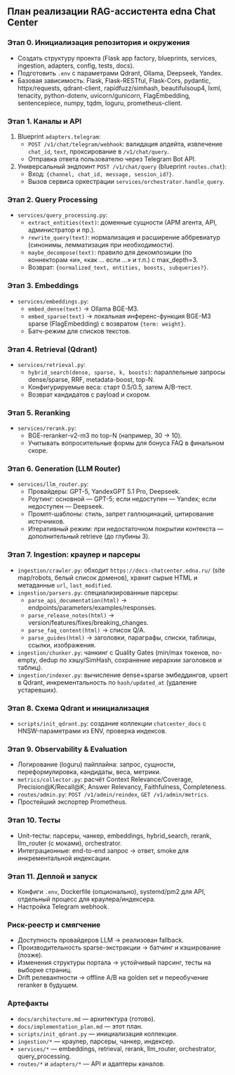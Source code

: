 ## План реализации RAG-ассистента edna Chat Center

### Этап 0. Инициализация репозитория и окружения
- Создать структуру проекта (Flask app factory, blueprints, services, ingestion, adapters, config, tests, docs).
- Подготовить `.env` с параметрами Qdrant, Ollama, Deepseek, Yandex.
- Базовая зависимость: Flask, Flask-RESTful, Flask-Cors, pydantic, httpx/requests, qdrant-client, rapidfuzz/simhash, beautifulsoup4, lxml, tenacity, python-dotenv, uvicorn/gunicorn, FlagEmbedding, sentencepiece, numpy, tqdm, loguru, prometheus-client.

### Этап 1. Каналы и API
1) Blueprint `adapters.telegram`:
   - `POST /v1/chat/telegram/webhook`: валидация апдейта, извлечение `chat_id`, `text`, проксирование в `/v1/chat/query`.
   - Отправка ответа пользователю через Telegram Bot API.
2) Универсальный эндпоинт `POST /v1/chat/query` (blueprint `routes.chat`):
   - Вход: `{channel, chat_id, message, session_id?}`.
   - Вызов сервиса оркестрации `services/orchestrator.handle_query`.

### Этап 2. Query Processing
- `services/query_processing.py`:
  - `extract_entities(text)`: доменные сущности (АРМ агента, API, администратор и пр.).
  - `rewrite_query(text)`: нормализация и расширение аббревиатур (синонимы, лемматизация при необходимости).
  - `maybe_decompose(text)`: правило для декомпозиции (по коннекторам «и», «как … если …» и т.п.) с max_depth=3.
  - Возврат: `{normalized_text, entities, boosts, subqueries?}`.

### Этап 3. Embeddings
- `services/embeddings.py`:
  - `embed_dense(text)` → Ollama BGE-M3.
  - `embed_sparse(text)` → локальная инференс-функция BGE-M3 sparse (FlagEmbedding) с возвратом `{term: weight}`.
  - Батч-режим для списков текстов.

### Этап 4. Retrieval (Qdrant)
- `services/retrieval.py`:
  - `hybrid_search(dense, sparse, k, boosts)`: параллельные запросы dense/sparse, RRF, metadata-boost, top-N.
  - Конфигурируемые веса: старт 0.5/0.5, затем A/B-тест.
  - Возврат кандидатов с payload и скором.

### Этап 5. Reranking
- `services/rerank.py`:
  - BGE-reranker-v2-m3 по top-N (например, 30 → 10).
  - Учитывать вопросительные формы для бонуса FAQ в финальном скоре.

### Этап 6. Generation (LLM Router)
- `services/llm_router.py`:
  - Провайдеры: GPT-5, YandexGPT 5.1 Pro, Deepseek.
  - Роутинг: основной — GPT-5; если недоступен — Yandex; если недоступен — Deepseek.
  - Промпт-шаблоны: стиль, запрет галлюцинаций, цитирование источников.
  - Итеративный режим: при недостаточном покрытии контекста — дополнительный retrieve (до глубины 3).

### Этап 7. Ingestion: краулер и парсеры
- `ingestion/crawler.py`: обходит `https://docs-chatcenter.edna.ru/` (site map/robots, белый список доменов), хранит сырые HTML и метаданные `url`, `last_modified`.
- `ingestion/parsers.py`: специализированные парсеры:
  - `parse_api_documentation(html)` → endpoints/parameters/examples/responses.
  - `parse_release_notes(html)` → version/features/fixes/breaking_changes.
  - `parse_faq_content(html)` → список Q/A.
  - `parse_guides(html)` → заголовки, параграфы, списки, таблицы, ссылки, изображения.
- `ingestion/chunker.py`: чанкинг с Quality Gates (min/max токенов, no-empty, dedup по хэшу/SimHash, сохранение иерархии заголовков и таблиц).
- `ingestion/indexer.py`: вычисление dense+sparse эмбеддингов, upsert в Qdrant, инкрементальность по `hash/updated_at` (удаление устаревших).

### Этап 8. Схема Qdrant и инициализация
- `scripts/init_qdrant.py`: создание коллекции `chatcenter_docs` с HNSW-параметрами из ENV, проверка индексов.

### Этап 9. Observability & Evaluation
- Логирование (loguru) пайплайна: запрос, сущности, переформулировка, кандидаты, веса, метрики.
- `metrics/collector.py`: расчёт Context Relevance/Coverage, Precision@K/Recall@K; Answer Relevancy, Faithfulness, Completeness.
- `routes/admin.py`: `POST /v1/admin/reindex`, `GET /v1/admin/metrics`.
- Простейший экспортер Prometheus.

### Этап 10. Тесты
- Unit-тесты: парсеры, чанкер, embeddings, hybrid_search, rerank, llm_router (с моками), orchestrator.
- Интеграционные: end-to-end запрос → ответ, smoke для инкрементальной индексации.

### Этап 11. Деплой и запуск
- Конфиги `.env`, Dockerfile (опционально), systemd/pm2 для API, отдельный процесс для краулера/индексера.
- Настройка Telegram webhook.

### Риск-реестр и смягчение
- Доступность провайдеров LLM → реализован fallback.
- Производительность sparse-экстракции → батчинг и кэширование (позже).
- Изменения структуры портала → устойчивый парсинг, тесты на выборке страниц.
- Drift релевантности → offline A/B на golden set и переобучение reranker в будущем.

### Артефакты
- `docs/architecture.md` — архитектура (готово).
- `docs/implementation_plan.md` — этот план.
- `scripts/init_qdrant.py` — инициализация коллекции.
- `ingestion/*` — краулер, парсеры, чанкер, индексер.
- `services/*` — embeddings, retrieval, rerank, llm_router, orchestrator, query_processing.
- `routes/*` и `adapters/*` — API и адаптеры каналов.



